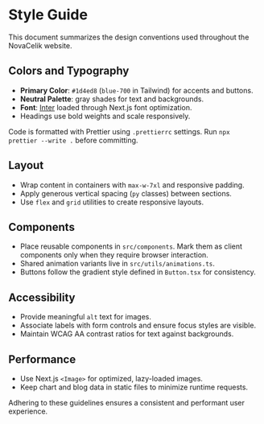 # Style Guide

This document summarizes the design conventions used throughout the NovaCelik website.

## Colors and Typography

- **Primary Color**: `#1d4ed8` (`blue-700` in Tailwind) for accents and buttons.
- **Neutral Palette**: gray shades for text and backgrounds.
- **Font**: [Inter](https://github.com/vercel/next.js/tree/canary/packages/font) loaded through Next.js font optimization.
- Headings use bold weights and scale responsively.

Code is formatted with Prettier using `.prettierrc` settings. Run `npx prettier --write .` before committing.

## Layout

- Wrap content in containers with `max-w-7xl` and responsive padding.
- Apply generous vertical spacing (`py` classes) between sections.
- Use `flex` and `grid` utilities to create responsive layouts.

## Components

- Place reusable components in `src/components`. Mark them as client components only when they require browser interaction.
- Shared animation variants live in `src/utils/animations.ts`.
- Buttons follow the gradient style defined in `Button.tsx` for consistency.

## Accessibility

- Provide meaningful `alt` text for images.
- Associate labels with form controls and ensure focus styles are visible.
- Maintain WCAG AA contrast ratios for text against backgrounds.

## Performance

- Use Next.js `<Image>` for optimized, lazy-loaded images.
- Keep chart and blog data in static files to minimize runtime requests.

Adhering to these guidelines ensures a consistent and performant user experience.
